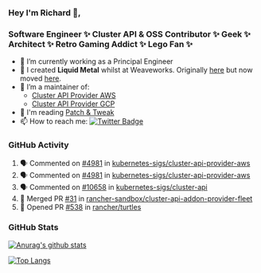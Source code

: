 ### Hey I'm Richard 👋, 

<h3 align="left">Software Engineer ✨ Cluster API & OSS Contributor ✨ Geek ✨ Architect ✨ Retro Gaming Addict ✨ Lego Fan ✨</h3>

- 🔭 I’m currently working as a Principal Engineer
- 📯 I created **Liquid Metal** whilst at Weaveworks. Originally [here](https://github.com/weaveworks-liquidmetal) but now moved [here](https://github.com/liquidmetal-dev).
- 👯 I’m a maintainer of:
  -  [Cluster API Provider AWS](https://github.com/kubernetes-sigs/cluster-api-provider-aws)
  -  [Cluster API Provider GCP](https://github.com/kubernetes-sigs/cluster-api-provider-gcp)
- 💬 I'm reading [Patch & Tweak](https://bjooks.com/products/patch-tweak-exploring-modular-synthesis)
- 📫 How to reach me: [![Twitter Badge](https://img.shields.io/badge/-@fruit_case-00acee?style=flat&logo=Twitter&logoColor=white)](https://twitter.com/intent/follow?screen_name=fruit_case "Follow on Twitter")

### GitHub Activity 

<!--START_SECTION:activity-->
1. 🗣 Commented on [#4981](https://github.com/kubernetes-sigs/cluster-api-provider-aws/pull/4981#issuecomment-2135258440) in [kubernetes-sigs/cluster-api-provider-aws](https://github.com/kubernetes-sigs/cluster-api-provider-aws)
2. 🗣 Commented on [#4981](https://github.com/kubernetes-sigs/cluster-api-provider-aws/pull/4981#issuecomment-2135256776) in [kubernetes-sigs/cluster-api-provider-aws](https://github.com/kubernetes-sigs/cluster-api-provider-aws)
3. 🗣 Commented on [#10658](https://github.com/kubernetes-sigs/cluster-api/pull/10658#issuecomment-2125042997) in [kubernetes-sigs/cluster-api](https://github.com/kubernetes-sigs/cluster-api)
4. 🎉 Merged PR [#31](https://github.com/rancher-sandbox/cluster-api-addon-provider-fleet/pull/31) in [rancher-sandbox/cluster-api-addon-provider-fleet](https://github.com/rancher-sandbox/cluster-api-addon-provider-fleet)
5. 💪 Opened PR [#538](https://github.com/rancher/turtles/pull/538) in [rancher/turtles](https://github.com/rancher/turtles)
<!--END_SECTION:activity-->

### GitHub Stats

[![Anurag's github stats](https://github-readme-stats.vercel.app/api?username=richardcase&count_private=true&show_icons=true)](https://github.com/anuraghazra/github-readme-stats)

[![Top Langs](https://github-readme-stats.vercel.app/api/top-langs/?username=richardcase&hide=html&layout=compact)](https://github.com/anuraghazra/github-readme-stats)
